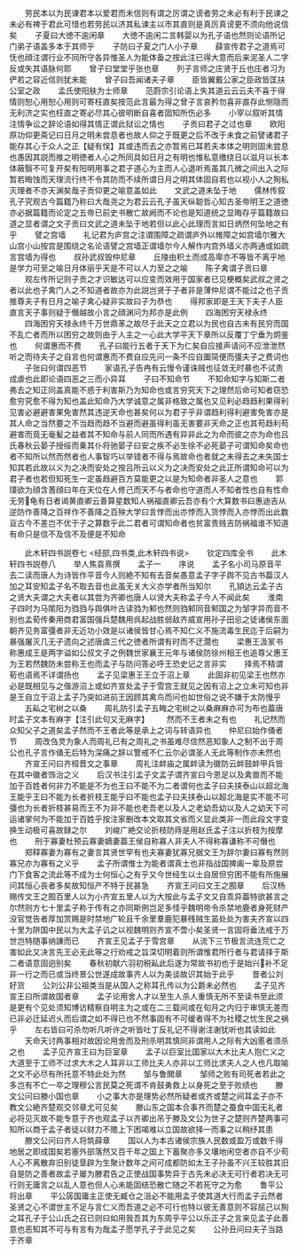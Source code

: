 <!-- { "loadSidebar": true } -->
　　劳民本以为民谏君本以爱君而未信则有谓之厉谓之谤者劳之未必有利于民谏之未必有禆于君此可惜也若劳民以济其私谏主以市其直则是真厉真谤更不须向他说信矣
　　子夏曰大徳不逾闲章
　　大徳不逾闲二言韩婴以为孔子语也然则论语所记门弟子语盖多本于其师乎
　　子防曰子夏之门人小子章
　　薛宣传君子之道焉可怃也顔注谓行业不同所守各异惟圣人为能体备之按此注已得大意而后来泥圣人二字反或失其语脉何耶
　　曾子曰堂堂乎张也章
　　列子言师之庄贤于丘也庄者习为俨若之容近信则犹未能
　　曾子曰吾闻诸夫子章
　　臣皆翼戴公家之臣政皆匡扶公室之政
　　孟氏使阳肤为士师章
　　范蔚宗引论语上失其道云云云夫不喜于得情则恕心用恕心用则可寄枉直矣按范此言最为得之曾子言哀矜勿喜非直存此恻隐而无利济之实也枉直之寄必尽其心彼明断自喜者固知所伤必多
　　小宰以叙听其情注情争讼之辞论语如得其情正谓此狱讼之情也
　　子贡曰君子之过也章
　　欧阳原功仰更斋记曰日月之明未尝息者也故人仰之于既更之后不改于未食之前譬诸君子能存其心于众人之正【疑有悮】其或违而去之亦暂焉已耳若夫本体之明则固未尝息也愚因其説而推之明徳者人心之所同具如日月之有明也惟私意缴绕日以滋月以长本体蔽翳不可复开矣有阳明用事之君子道心为主而人心退听焉虽其几微之间出入之际暂若晦蚀而天理流行终不令其防而不续所谓日月之明其体固自若也以视小人之狥私灭理者不亦天渊矣哉子贡仰更之喻意盖如此
　　文武之道未坠于地
　　儒林传叙孔子究观古今篇籍乃称曰大哉尧之为君云云孔子虽天纵聪哲心知古圣帝明王之道徳亦必据篇籍而论定之五帝已前史书散亡故阙而不论也是知道统之显晦存乎篇籍故曰道之显者谓之文子贡曰文武之道未坠于地若但以此心此理而言如日炳然何坠地之有乎
　　譬之宫墙
　　礼记君为庐宫之注谓围障之疏谓庐外以帷障之如宫墙尔雅大山宫小山按宫是围绕之名论语譬之宫墙正谓墙尔今人解作内宫外墙义亦两通或如疏言宫墙为得也
　　叔孙武叔毁仲尼章
　　丘陵由积土而成高卑亦不等皆不离乎地是学力可至之喻日月体丽乎天是不可以人力至之之喻
　　陈子禽谓子贡曰章
　　观左传所记则子贡之才识敏达可以应变而效用于国家者已见梗概矣武叔之贤之者以此也子禽门人之不知道者故亦为此説岂贤于子者非是薄仲尼谓不能过之也子贡推尊夫子有日月之喻子禽心疑非实故曰子为恭也
　　得邦家即是王天下夫子人臣直言天子事则疑于僭越故小言之顔渊问为邦亦是此例
　　四海困穷天禄永终
　　四海困穷天禄永终千万世鼎革之故尽于此天之立君以为民也自古未有民穷而国不乱亡者而所以困穷之故则由于人主之一心此大学平天下章所以反覆丁宁垂为炯鉴也
　　何谓惠而不费
　　孔子曰能行五者于天下为仁矣自应接声请问不应泄泄然听之而待夫子之自言也何谓惠而不费自应先问一条不应自圗简便而彊夫子之费词也
　　子张曰何谓四恶节
　　家语孔子告冉有云慢令谨诛贼也征敛无时暴也不试责成虐也此即论语四恶之三而小异耳
　　子曰不知命节
　　不知命知字与知斯二者弗去之知正同盖真能不惑于利害斯乃为知命也或言穷究天下之理然后命可知者窃恐愈穷究愈不得为知也盖此知命乃大学诚意之属非格致之属也又见利必趋趋利果得利见害必避避害果免害然其违逆天命也甚矣何以为君子乎非谓趋利得利避害免害亦是其人命之当然要之不当趋而趋不当避而避虽得利虽无害要非天命之正也其苟趋利苟避害而竟无毫髪之益者其不知命与前人同而所遇有异非此之为命而彼之亦为命也吕氏春秋云晏子授绥而乗其仆将驰晏子曰安之疾不必生徐不必死晏子可谓知命矣命也者不知所以然而然者也人事智巧以举错者不得与焉故命也者就之未得去之未失国士知其若此故以义为之决而安处之按吕所云以义为之决而安处之此正所谓知命可以为君子者也若但知死生一定虽趋避百方莫能更之以是为知命者非圣人之意也
　　郭璞欲为顔含蓍顔曰年在天位在人修己而天不与者命也守道而人不知者性也自有性命无劳龟有日者谒黄直卿云善算星数知人祸福直卿云吾亦有个大算数书曰惠迪吉从逆防作善降之百祥作不善降之百殃大学曰言悖而出亦悖而入货悖而入亦悖而出此数亘古今不差岂不优于子之算数乎此二君者可谓知命者也贫富贵贱吉防祸福谁不知道有命只是信不及信不及便是不知命



　　此木轩四书説卷七
<经部,四书类,此木轩四书说>
　　钦定四库全书
　　此木轩四书説卷八
　　举人焦袁熹撰
　　孟子一
　　序说
　　孟子名小司马原音平去二读而唐人为诗皆作平音今人则絶不知有去音矣愚意孟子字子舆不见古书葢汉人加之耳安知孟子名不取去音也此虽无关大义亦学者所当知尔
　　孔頴达云孟子古之贤大夫谓之大夫者以其尝为齐卿也唐人以贤大夫称孟子今人不闻此矣
　　淮南子四时为马隂阳为驺驺与舆俱叶古读驺为邾也然则驺邾同音邾国之为邹字异而音不别也孟荀传秦用商君富国强兵楚魏用呉起战胜弱敌齐威宣用孙子田忌之徒诸侯东面朝齐见务富彊者非无近功小效是以诸侯皆甘心焉不知仁义不施流毒生民迄于后嗣为暴强屠灭几无孑遗向之述唐虞三代之徳者所谓有时而不迂濶也
　　梁惠王汲冡书称惠成王是两字谥如公叔文子之例魏世家襄王元年与诸侯防徐州相王也追尊父惠王为王若然魏防未尝称王也而孟子与防问答必呼王恐史记之言非实
　　择焉不精谓荀也语焉不详谓扬也
　　孟子见梁惠王王立于沼上章
　　此固非初见梁王也然亦必是既相见与之偕游沼上或如齐宣处孟子于雪宫王就见之因有沼上之立未可知也非是王自立于沼上孟子乃突如进前王因顾其禽鸟而问也如世俗之说不嫌于太防慢乎
　　五畆之宅树之以桑
　　周礼防引孟子五畮之宅树之以桑麻麻亦可为布也葢唐时孟子文本有麻字【注引此句又无麻字】
　　然而不王者未之有也
　　礼记然而众知父子之道矣孟子然而不王者此等是承上之词与转语异也
　　仲尼曰始作俑者节
　　周改刍灵为象人而周礼已有之周礼之书虽难尽信然恶知象人之制不出于周公也孔子言作俑无后特为深痛之辞以警戒不仁云尔必谓圣人无此等制作亦未然也
　　齐宣王问曰齐桓晋文之事章
　　周礼注衅庙之属衅读为徽防云衅鼓衅甲兵皆在其中徽者饰治之义
　　后汉书注引孟子文孟子谓齐宣曰今恩足以及禽兽而不能加于百姓者何非力不能是不为也王曰不能不为二者谓何也孟子曰夫挟泰山以超北海王能乎王曰不能为长者折枝王能乎曰不能也孟子曰夫挟泰山以超北海是实不能不可彊也为长者折枝甚易而王不为非不能也老吾老以及人之老幼吾幼以及人之幼天下可运诸掌何为不能加于百姓乎按注家删改本文取其文省而义显此类非一而此段文字变换生动极可喜故録之尔
　　刘峻广絶交论折枝防痔是用赵氏孟子注以折枝为按摩也
　　刑于寡妻杜预云寡妻嫡妻葢王侯自称寡人非夫人不得称寡谦称不可僭也
　　郑释寡妻为寡有之妻言其贤世罕有也夫寡妻犹寡兄据文王为辞尔妻曰寡有然则寡兄亦为寡有之义乎
　　孟子所谓惟士为能者谓真士也非指战国捭阖一辈及原尝门下食客之流此等不成为士何恒心之有乎又今世经生以士自居但穷困不能有所施展问其恒心丧者多矣故知恒产不特于民甚急
　　齐宣王问曰文王之囿章
　　后汉杨赐传文王之囿百里人以为小齐宣五里人以为大按此与孟子文又自乖异葢特欲甚言之尔然则方七十里孟子称于传有之亦同斯例岂足多怪乎魏明帝令杀禁地鹿者身死财产没官觉告者厚加赏赐是时禁地广轮且千余里羣鹿犯暴残贼生苖处处为害夫齐宣以四十里为阱国中民以为大孟子讥之以视魏明则齐宣不啻小矣圣贤一言固将垂法戒于万世岂特随事纳諌而已
　　齐宣王见孟子于雪宫章
　　从流下三节极言流连荒亡之害如此又决言先王必无此等之行劝戒之旨深切明着则所谓惟君所行者与君请择于斯二者语意固逈别矣
　　春秋初献六羽初税畆此后遂为常故书初也于是始兴补不足非一行之而已或当终景公世遂成故事齐人以为美谈故识其始于此乎
　　昔者公刘好货
　　公刘公非公祖类当是从国人之称耳孔传以为公爵未必然也
　　孟子见齐宣王曰所谓故国者章
　　孟子论用舍人才以至生人杀人重慎无所不至读书至此须是更有个见处须知博访精察自明主为之或在二三载间或在旬月之内归于审慎无差而已非必迁延迟乆而后谓之如不得已也不然事固有不可缓者得不为社稷之忧生民之祸乎
　　左右皆曰可杀勿听凡听许之听皆吐丁反礼记不得谢注谢犹听也其读如此
　　天命天讨两事相对故因论用舍而及刑杀明其慎同非谓用人之际有大凶慝者须杀之也
　　孟子见齐宣王曰为巨室章
　　孟子以巨室比国家以大木比夫人抱仁义之大道至于工师不过求大木之人耳非以工师比夫人亦非以工师比求夫人之人也凡取喻之文不必尽有所托意不特此处为然
　　邹与鲁閧章
　　邹师之败有司死者若此之多岂有不亡一卒之理穆公言民莫之死谓不肯鼓勇救上以身死之至于败绩也
　　滕文公问曰滕小国也章
　　小之事大亦是理势必然所疑者或齐或楚之间耳孟子亦不教文公絶齐楚观交邻章尤可见矣
　　滕山东之国本合事齐而楚之蚕食中国无礼者必将见灭故不能专意于齐也观孟子以齐卿出吊于滕及文公为世子之楚则齐楚两事可知所以商于孟子者徒以财力不赡上下困竭难以立国故欲择一而事之以稍纾其患
　　滕文公问曰齐人将筑薛章
　　国以人为本古诸侯宗族人民数或盈万或数千得地居之即成国矣若塞外部落然又百千年之国上下蓄聚亦多又壤地闲空者亦自不少苟人心不离散弃旧别徒垦辟为生聚计数年之间可成都防如太王子孙虽不兴王较胜其旧自是防之善者故孟子屡为滕君告之正使战国事势异于古先未必决无可行者若决无可行则无庸言之以乱人意也但人心未能固结恐散亡随之不若死守之为愈
　　鲁平公将出章
　　平公孱国庸主正使无臧仓之沮必不能用孟子使其道大行而孟子云然者圣贤之心不谓世主不足与言仁义而吾道之必不可行也特以彼无善意则不容屈己以狥之耳孔子于公山氏之召已则曰如用我吾其为东周乎平公以乐正子之言来见孟子此善意也恶知其不可与有言有为哉孟子愿学孔子于此见之矣
　　公孙丑问曰夫子当路于齐章
